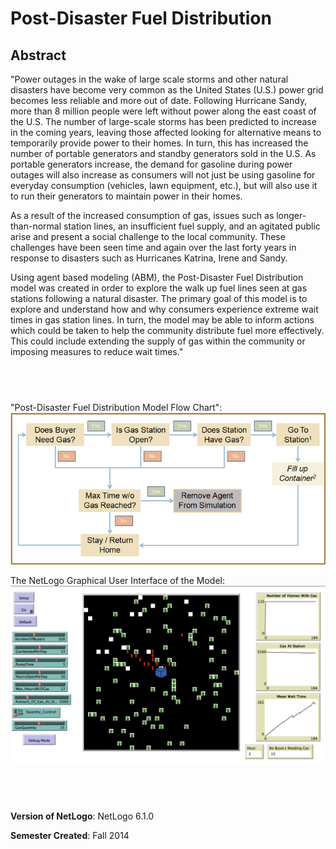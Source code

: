 # Post-Disaster Fuel Distribution


##  Abstract
"Power outages in the wake of large scale storms and other natural disasters have become very common as the United States (U.S.) power grid becomes less reliable and more out of date. Following Hurricane Sandy, more than 8 million people were left without power along the east coast of the U.S. The number of large-scale storms has been predicted to increase in the coming years, leaving those affected looking for alternative means to temporarily provide power to their homes. In turn, this has increased the number of portable generators and standby generators sold in the U.S. As portable generators increase, the demand for gasoline during power outages will also increase as consumers will not just be using gasoline for everyday consumption (vehicles, lawn equipment, etc.), but will also use it to run their generators to maintain power in their homes. 

As a result of the increased consumption of gas, issues such as longer-than-normal station lines, an insufficient fuel supply, and an agitated public arise and present a social challenge to the local community. These challenges have been seen time and again over the last forty years in response to disasters such as Hurricanes Katrina, Irene and Sandy.  

Using agent based modeling (ABM), the Post-Disaster Fuel Distribution model was created in order to explore the walk up fuel lines seen at gas stations following a natural disaster.  The primary goal of this model is to explore and understand how and why consumers experience extreme wait times in gas station lines.  In turn, the model may be able to inform actions which could be taken to help the community distribute fuel more effectively.  This could include extending the supply of gas within the community or imposing measures to reduce wait times."  


## &nbsp;
"Post-Disaster Fuel Distribution Model Flow Chart":
![The NetLogo Graphical User Interface](FlowChart.png)

The NetLogo Graphical User Interface of the Model: 
![The NetLogo Graphical User Interface](GUI.png)

## &nbsp;

**Version of NetLogo**: NetLogo 6.1.0

**Semester Created**: Fall 2014

